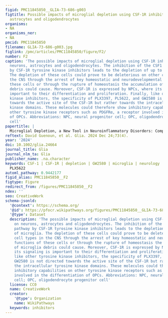 ```yaml
---
figid: PMC11845850__GLIA-73-686-g003
figtitle: Possible impacts of microglial depletion using CSF‐1R inhibitors on neurons,
  astrocytes and oligodendrocytes
organisms:
- NA
organisms_ner:
- NA
pmcid: PMC11845850
filename: GLIA-73-686-g003.jpg
figlink: /pmc/articles/PMC11845850/figure/F2/
number: F2
caption: 'The possible impacts of microglial depletion using CSF‐1R inhibitors on
  neurons, astrocytes and oligodendrocytes. The inhibition of the CSF1 signaling pathway
  by CSF‐1R tyrosine kinase inhibitors leads to the depletion of up to 99% of microglia.
  The depletion of these cells could prove to be deleterious on other cell types in
  the CNS through the arrest of key homeostatic and neurodevelopmental functions of
  these cells or through the rupture of homeostasis the accumulation of microglia
  debris could cause. Moreover, CSF‐1R is expressed by NPCs, where its signaling is
  important to their differentiation and proliferation. Finally, like other tyrosine
  kinase inhibitors, the specificity of PLX3397, PL5622, and GW2580 is not directed
  towards the active site of the CSF‐1R but rather towards the intracellular tyrosine
  kinase domains. These molecules could therefore show inhibitory capabilities on
  other tyrosine kinase receptors such as PDGFRα, a receptor involved in the differentiation
  of OPCs. Abbreviations: NPC, neural progenitor cell; OPC, oligodendrocyte progenitor
  cell'
papertitle: |
  Microglial Depletion, a New Tool in Neuroinflammatory Disorders: Comparison of Pharmacological Inhibitors of the CSF‐1R
reftext: David Guenoun, et al. Glia. 2024 Dec 24;73(4).
year: '2024'
doi: 10.1002/glia.24664
journal_title: Glia
journal_nlm_ta: Glia
publisher_name: .na.character
keywords: CSF‐1 | CSF‐1R | depletion | GW2580 | microglia | neurology | PLX3397 |
  PLX5622
automl_pathway: 0.9442177
figid_alias: PMC11845850__F2
figtype: Figure
redirect_from: /figures/PMC11845850__F2
ndex: ''
seo: CreativeWork
schema-jsonld:
  '@context': https://schema.org/
  '@id': https://pfocr.wikipathways.org/figures/PMC11845850__GLIA-73-686-g003.html
  '@type': Dataset
  description: 'The possible impacts of microglial depletion using CSF‐1R inhibitors
    on neurons, astrocytes and oligodendrocytes. The inhibition of the CSF1 signaling
    pathway by CSF‐1R tyrosine kinase inhibitors leads to the depletion of up to 99%
    of microglia. The depletion of these cells could prove to be deleterious on other
    cell types in the CNS through the arrest of key homeostatic and neurodevelopmental
    functions of these cells or through the rupture of homeostasis the accumulation
    of microglia debris could cause. Moreover, CSF‐1R is expressed by NPCs, where
    its signaling is important to their differentiation and proliferation. Finally,
    like other tyrosine kinase inhibitors, the specificity of PLX3397, PL5622, and
    GW2580 is not directed towards the active site of the CSF‐1R but rather towards
    the intracellular tyrosine kinase domains. These molecules could therefore show
    inhibitory capabilities on other tyrosine kinase receptors such as PDGFRα, a receptor
    involved in the differentiation of OPCs. Abbreviations: NPC, neural progenitor
    cell; OPC, oligodendrocyte progenitor cell'
  license: CC0
  name: CreativeWork
  creator:
    '@type': Organization
    name: WikiPathways
  keywords: inhibitors
---
```

